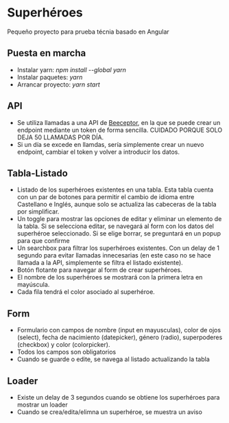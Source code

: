 
# Superhéroes

Pequeño proyecto para prueba técnia basado en Angular


## Puesta en marcha
 - Instalar yarn: *npm install --global yarn*
 - Instalar paquetes: *yarn*
 - Arrancar proyecto: *yarn start*



## API
- Se utiliza llamadas a una API de [Beeceptor](https://beeceptor.com/crud-api/), en la que se puede crear un endpoint mediante un token de forma sencilla. CUIDADO PORQUE SOLO DEJA 50 LLAMADAS POR DÍA.
- Si un día se excede en llamdas, sería simplemente crear un nuevo endpoint, cambiar el token y volver a introducir los datos.

## Tabla-Listado
- Listado de los superhéroes existentes en una tabla. Esta tabla cuenta con un par de botones para permitir el cambio de idioma entre Castellano e Inglés, aunque solo se actualiza las cabeceras de la tabla por simplificar.
- Un toggle para mostrar las opciones de editar y eliminar un elemento de la tabla. Si se selecciona editar, se navegará al form con los datos del superhéroe seleccionado. Si se elige borrar, se preguntará en un popup para que confirme
- Un searchbox para filtrar los superhéroes existentes. Con un delay de 1 segundo para evitar llamadas innecesarias (en este caso no se hace llamada a la API, simplemente se filtra el listado existente).
- Botón flotante para navegar al form de crear superhéroes.
- El nombre de los superhéroes se mostrará con la primera letra en mayúscula.
- Cada fila tendrá el color asociado al superhéroe.


## Form
- Formulario con campos de nombre (input en mayusculas), color de ojos (select), fecha de nacimiento (datepicker), género (radio), superpoderes (checkbox) y color (colorpicker).
- Todos los campos son obligatorios
- Cuando se guarde o edite, se navega al listado actualizando la tabla


## Loader
- Existe un delay de 3 segundos cuando se obtiene los superhéroes para mostrar un loader
- Cuando se crea/edita/elimna un superhéroe, se muestra un aviso

